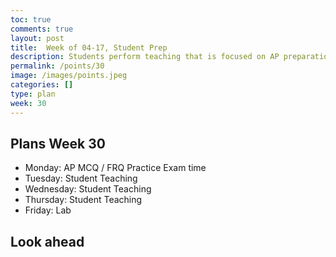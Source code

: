 ```yaml
---
toc: true
comments: true
layout: post
title:  Week of 04-17, Student Prep
description: Students perform teaching that is focused on AP preparation
permalink: /points/30
image: /images/points.jpeg
categories: []
type: plan
week: 30
---
```


## Plans Week 30
> 
- Monday: AP MCQ / FRQ Practice Exam time
- Tuesday: Student Teaching
- Wednesday: Student Teaching
- Thursday: Student Teaching
- Friday: Lab

## Look ahead
> 